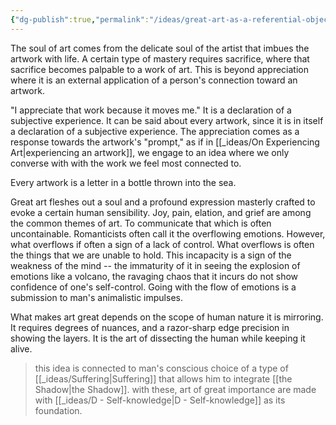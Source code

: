 ```yaml
---
{"dg-publish":true,"permalink":"/ideas/great-art-as-a-referential-object-towards-human-nature/","tags":["humanity","thoughts"],"noteIcon":"2","created":"2024-09-22T06:59:17.432+08:00","updated":"2024-12-17T20:47:33.574+08:00"}
---
```


The soul of art comes from the delicate soul of the artist that imbues the artwork with life. A certain type of mastery requires sacrifice, where that sacrifice becomes palpable to a work of art. This is beyond appreciation where it is an external application of a person's connection toward an artwork. 

"I appreciate that work because it moves me." It is a declaration of a subjective experience. It can be said about every artwork, since it is in itself a declaration of a subjective experience. The appreciation comes as a response towards the artwork's "prompt," as if in [[_ideas/On Experiencing Art\|experiencing an artwork]], we engage to an idea where we only converse with with the work we feel most connected to.

Every artwork is a letter in a bottle thrown into the sea. 

Great art fleshes out a soul and a profound expression masterly crafted to evoke a certain human sensibility. Joy, pain, elation, and grief are among the common themes of art. To communicate that which is often uncontainable. Romanticists often call it the overflowing emotions. However, what overflows if often a sign of a lack of control. What overflows is often the things that we are unable to hold. This incapacity is a sign of the weakness of the mind -- the immaturity of it in seeing the explosion of emotions like a volcano, the ravaging chaos that it incurs do not show confidence of one's self-control. Going with the flow of emotions is a submission to man's animalistic impulses. 

What makes art great depends on the scope of human nature it is mirroring. It requires degrees of nuances, and a razor-sharp edge precision in showing the layers. It is the art of dissecting the human while keeping it alive.

> this idea is connected to man's conscious choice of a type of [[_ideas/Suffering\|Suffering]] that allows him to integrate [[the Shadow\|the Shadow]]. with these, art of great importance are made with [[_ideas/D - Self-knowledge\|D - Self-knowledge]] as its foundation.